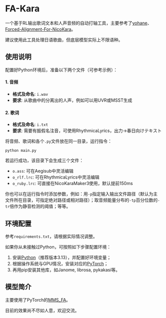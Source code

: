 # FA-Kara
一个基于RL输出歌词文本和人声音频的自动打轴工具，主要参考了[yohane](https://github.com/Japan7/yohane)、[Forced-Alignment-For-NicoKara](https://github.com/oHEILIo/Forced-Alignment-For-NicoKara/)。

建议使用此工具处理日语歌曲，但底层模型实际上不限语种。

## 使用说明
配置好Python环境后，准备以下两个文件（可参考示例）：
#### 1. 音频
- **格式及命名**: `i.wav`
- **要求**: 从歌曲中的分离出的人声，例如可以用UVR或MSST生成

#### 2. 歌词
- **格式及命名**: `i.txt`
- **要求**: 需要有振假名注音，可使用RhythmicaLyrics，出力->春日向けテキスト

将音频、歌词和各个`.py`文件放在同一目录，运行指令：
``` shell
python main.py
```

若运行成功，该目录下会生成三个文件：
- `o.ass`: 可在Aegisub中灵活编辑
- `o_rlf.lrc`: 可在RhythmicaLyrics中灵活编辑
- `o_ruby.lrc`: 可直接在NicoKaraMaker3使用，默认提前150ms

你也可以在运行指令时添加参数，例如：用`-p`指定输入输出文件路径（默认为主文件所在目录，可指定绝对路径或相对路径）；取音频能量分布的`-tp`百分位数的`-tr`倍作为静音检测的阈值；等等。

## 环境配置
参考`requirements.txt`，请根据实际情况调整。

如果你从未接触过Python，可按照如下步骤配置环境：
1. 安装[Python](https://www.python.org/)（推荐版本3.13），并配置好环境变量；
2. 根据操作系统与GPU情况，安装对应的[PyTorch](https://pytorch.org/get-started/locally/)；
3. 再用pip安装其他库，如Janome, librosa, pykakasi等。

## 模型简介
主要使用了PyTorch的[MMS_FA](https://arxiv.org/abs/2305.13516)。

目前的效果尚不尽如人意，欢迎交流。